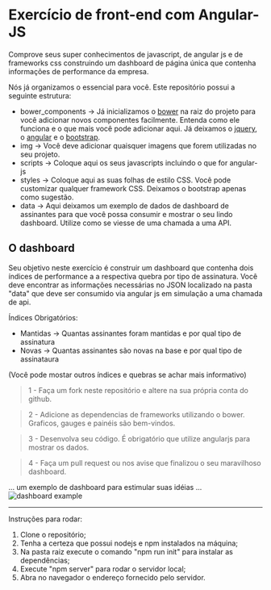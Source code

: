 # Exercício de front-end com Angular-JS

Comprove seus super conhecimentos de javascript, de angular js e de frameworks css construindo um dashboard de página única que contenha informações de performance da empresa.

Nós já organizamos o essencial para você. Este repositório possui a seguinte estrutura:
* bower_components -> Já inicializamos o [bower](http://bower.io/) na raiz do projeto para você adicionar novos componentes facilmente. Entenda como ele funciona e o que mais você pode adicionar aqui. Já deixamos o [jquery](http://jquery.com/), o [angular](https://angularjs.org/) e o [bootstrap](http://getbootstrap.com/). 
* img -> Você deve adicionar quaisquer imagens que forem utilizadas no seu projeto.
* scripts -> Coloque aqui os seus javascripts incluindo o que for angular-js
* styles -> Coloque aqui as suas folhas de estilo CSS. Você pode customizar qualquer framework CSS. Deixamos o bootstrap apenas como sugestão.
* data -> Aqui deixamos um exemplo de dados de dashboard de assinantes para que você possa consumir e mostrar o seu lindo dashboard. Utilize como se viesse de uma chamada a uma API.

## O dashboard

Seu objetivo neste exercício é construir um dashboard que contenha dois índices de performance a a respectiva quebra por tipo de assinatura. Você deve encontrar as informações necessárias no JSON localizado na pasta "data" que deve ser consumido via angular js em simulação a uma chamada de api.

Índices Obrigatórios:
* Mantidas -> Quantas assinantes foram mantidas e por qual tipo de assinatura
* Novas -> Quantas assinantes são novas na base e por qual tipo de assinataura

(Você pode mostar outros índices e quebras se achar mais informativo)

> 1 - Faça um fork neste repositório e altere na sua própria conta do github.

> 2 - Adicione as dependencias de frameworks utilizando o bower. Graficos, gauges e painéis são bem-vindos.

> 3 - Desenvolva seu código. É obrigatório que utilize angularjs para mostrar os dados. 

> 4 - Faça um pull request ou nos avise que finalizou o seu maravilhoso dashboard.

... um exemplo de dashboard para estimular suas idéias ...
![dashboard example](https://blog.kissmetrics.com/wp-content/uploads/2013/09/dashboard-widget-types.png)



**********************************

Instruções para rodar:

1. Clone o repositório;
2. Tenha a certeza que possui nodejs e npm instalados na máquina;
3. Na pasta raiz execute o comando "npm run init" para instalar as dependências;
4. Execute "npm server" para rodar o servidor local;
5. Abra no navegador o endereço fornecido pelo servidor.
